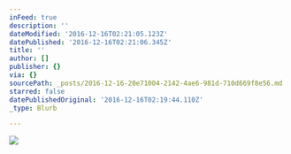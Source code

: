 ```yaml
---
inFeed: true
description: ''
dateModified: '2016-12-16T02:21:05.123Z'
datePublished: '2016-12-16T02:21:06.345Z'
title: ''
author: []
publisher: {}
via: {}
sourcePath: _posts/2016-12-16-20e71004-2142-4ae6-981d-710d669f8e56.md
starred: false
datePublishedOriginal: '2016-12-16T02:19:44.110Z'
_type: Blurb

---
```

![](https://the-grid-user-content.s3-us-west-2.amazonaws.com/680f2146-48df-422a-9d44-bcf420c303bc.gif)